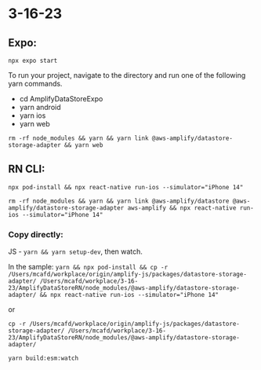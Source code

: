 # 3-16-23

## Expo:

`npx expo start`

To run your project, navigate to the directory and run one of the following yarn commands.

- cd AmplifyDataStoreExpo
- yarn android
- yarn ios
- yarn web

`rm -rf node_modules && yarn && yarn link @aws-amplify/datastore-storage-adapter && yarn web`

## RN CLI:

`npx pod-install && npx react-native run-ios --simulator="iPhone 14"`

`rm -rf node_modules && yarn && yarn link @aws-amplify/datastore @aws-amplify/datastore-storage-adapter aws-amplify && npx react-native run-ios --simulator="iPhone 14"`

### Copy directly:

JS - `yarn && yarn setup-dev`, then watch.

In the sample:
`yarn && npx pod-install && cp -r /Users/mcafd/workplace/origin/amplify-js/packages/datastore-storage-adapter/ /Users/mcafd/workplace/3-16-23/AmplifyDataStoreRN/node_modules/@aws-amplify/datastore-storage-adapter/ && npx react-native run-ios --simulator="iPhone 14"`

or 

`cp -r /Users/mcafd/workplace/origin/amplify-js/packages/datastore-storage-adapter/ /Users/mcafd/workplace/3-16-23/AmplifyDataStoreRN/node_modules/@aws-amplify/datastore-storage-adapter/`

`yarn build:esm:watch`